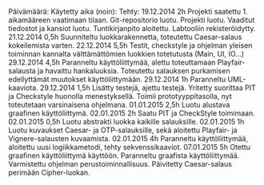 Päivämäärä:	Käytetty aika (noin):	Tehty:
19.12.2014	2h			Projekti saatettu 1. aikamääreen vaatimaan tilaan. Git-repositorio luotu. Projekti luotu. Vaaditut tiedostot ja kansiot luotu. Tuntikirjanpito aloitettu. Labtooliin rekisteröidytty.
21.12.2014	0,5h			Suunniteltu luokkarakennetta, toteutettu Caesar-salaus kokeilemista varten.
22.12.2014	5,5h			Testit, checkstyle ja ohjelman yleisen toiminnan kannalta välttämättömien luokkien totetutusta (Main, UI, IO...)
29.12.2014	4,5h			Paranneltu käyttöliittymää, alettu toteuttamaan Playfair-salausta ja havaittu hankaluuksia. Toteutettu salauksen purkamisen edellyttämät muutokset käyttöliittymään.
29.12.2014	1h			Paranneltu UML-kaaviota.
29.12.2014	1,5h			Lisätty testejä, ajettu testejä. Yritetty suorittaa PIT ja Checkstyle huonolla menestyksellä.
					Toimii prototyyppitasolla, nyt toteutetaan varsinaisena ohjelmana.
01.01.2015	2,5h			Luotu alustava graafinen käyttöliittymä.
02.01.2015	2h			Saatu PIT ja CheckStyle toimimaan.
02.01.2015	0,5h			Luotu abstrakti luokka kaikille salauksille.
02.01.2015	1h			Luotu kuvaukset Caesar- ja OTP-salauksille, sekä aloitettu Playfair- ja Vignere-salausten kuvaamista.
02.01.2015	4h			Paranneltu käyttöliittymää, aloitettu uusi logiikkametodi, tehty sekvenssikaaviot.
07.01.2015	5h			Otettu graafinen käyttöliittymä käyttöön. Paranneltu graafista käyttöliittymää. Varmistettu ohjelman perustoiminnallisuus. Päivitetty Caesar-salaus perimään Cipher-luokan.
